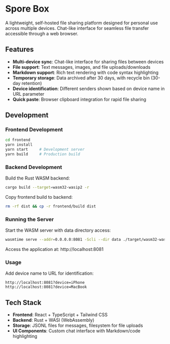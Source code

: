 # Spore Box

A lightweight, self-hosted file sharing platform designed for personal use across multiple devices. Chat-like interface for seamless file transfer accessible through a web browser.

## Features

- **Multi-device sync**: Chat-like interface for sharing files between devices
- **File support**: Text messages, images, and file uploads/downloads
- **Markdown support**: Rich text rendering with code syntax highlighting
- **Temporary storage**: Data archived after 30 days, with recycle bin (30-day retention)
- **Device identification**: Different senders shown based on device name in URL parameter
- **Quick paste**: Browser clipboard integration for rapid file sharing

## Development

### Frontend Development

```bash
cd frontend
yarn install
yarn start     # Development server
yarn build     # Production build
```

### Backend Development

Build the Rust WASM backend:
```bash
cargo build --target=wasm32-wasip2 -r
```

Copy frontend build to backend:
```bash
rm -rf dist && cp -r frontend/build dist
```

### Running the Server

Start the WASM server with data directory access:
```bash
wasmtime serve --addr=0.0.0.0:8081 -Scli --dir data ./target/wasm32-wasip2/release/spore-box.wasm
```

Access the application at: http://localhost:8081

### Usage

Add device name to URL for identification:
```
http://localhost:8081?device=iPhone
http://localhost:8081?device=MacBook
```

## Tech Stack

- **Frontend**: React + TypeScript + Tailwind CSS
- **Backend**: Rust + WASI (WebAssembly)
- **Storage**: JSONL files for messages, filesystem for file uploads
- **UI Components**: Custom chat interface with Markdown/code highlighting